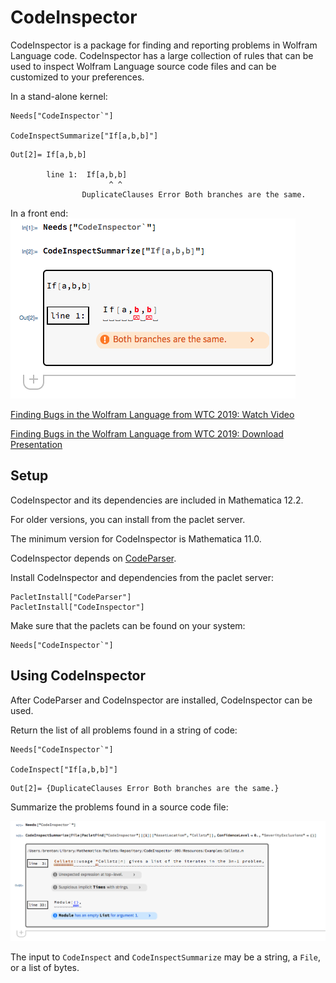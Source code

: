 # CodeInspector

CodeInspector is a package for finding and reporting problems in Wolfram Language code.
CodeInspector has a large collection of rules that can be used to inspect Wolfram Language source code files and can be customized to your preferences. 

In a stand-alone kernel:
```
Needs["CodeInspector`"]

CodeInspectSummarize["If[a,b,b]"]
```
```
Out[2]= If[a,b,b]

        line 1:  If[a,b,b] 
                      ^ ^  
                DuplicateClauses Error Both branches are the same.
```

In a front end:
![CodeInspectSummarize](docs/summarize.png)

[Finding Bugs in the Wolfram Language from WTC 2019: Watch Video](https://www.wolfram.com/broadcast/video.php?v=2911)

[Finding Bugs in the Wolfram Language from WTC 2019: Download Presentation](https://files.wolframcdn.com/pub/www.wolfram.com/technology-conference/2019/Thursday/2019BrentonBostickFindingBugsInTheWL.nb)


## Setup

CodeInspector and its dependencies are included in Mathematica 12.2.

For older versions, you can install from the paclet server.

The minimum version for CodeInspector is Mathematica 11.0.

CodeInspector depends on [CodeParser](https://github.com/WolframResearch/codeparser).

Install CodeInspector and dependencies from the paclet server:
```
PacletInstall["CodeParser"]
PacletInstall["CodeInspector"]
```

Make sure that the paclets can be found on your system:
```
Needs["CodeInspector`"]
```


## Using CodeInspector

After CodeParser and CodeInspector are installed, CodeInspector can be used.

Return the list of all problems found in a string of code:
```
Needs["CodeInspector`"]

CodeInspect["If[a,b,b]"]
```
```
Out[2]= {DuplicateClauses Error Both branches are the same.}
```

Summarize the problems found in a source code file:

![Collatz](docs/collatz.png)

The input to `CodeInspect` and `CodeInspectSummarize` may be a string, a `File`, or a list of bytes.
